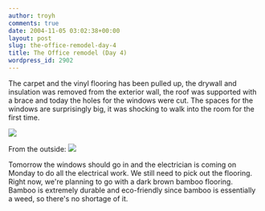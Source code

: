 ```yaml
---
author: troyh
comments: true
date: 2004-11-05 03:02:38+00:00
layout: post
slug: the-office-remodel-day-4
title: The Office remodel (Day 4)
wordpress_id: 2902
---
```


The carpet and the vinyl flooring has been pulled up, the drywall and insulation was removed from the exterior wall, the roof was supported with a brace and today the holes for the windows were cut. The spaces for the windows are surprisingly big, it was shocking to walk into the room for the first time.

![](http://troyandgay.com/pix/IMG_2202.jpg)

From the outside:
![](http://troyandgay.com/pix/IMG_2206.jpg)

Tomorrow the windows should go in and the electrician is coming on Monday to do all the electrical work. We still need to pick out the flooring. Right now, we're planning to go with a dark brown bamboo flooring. Bamboo is extremely durable and eco-friendly since bamboo is essentially a weed, so there's no shortage of it.
